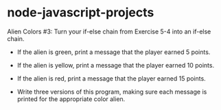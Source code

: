 # node-javascript-projects

Alien Colors #3: Turn your if-else chain from Exercise 5-4 into an if-else chain.

- If the alien is green, print a message that the player earned 5 points.

- If the alien is yellow, print a message that the player earned 10 points.

- If the alien is red, print a message that the player earned 15 points.

- Write three versions of this program, making sure each message is printed for the appropriate color alien.
